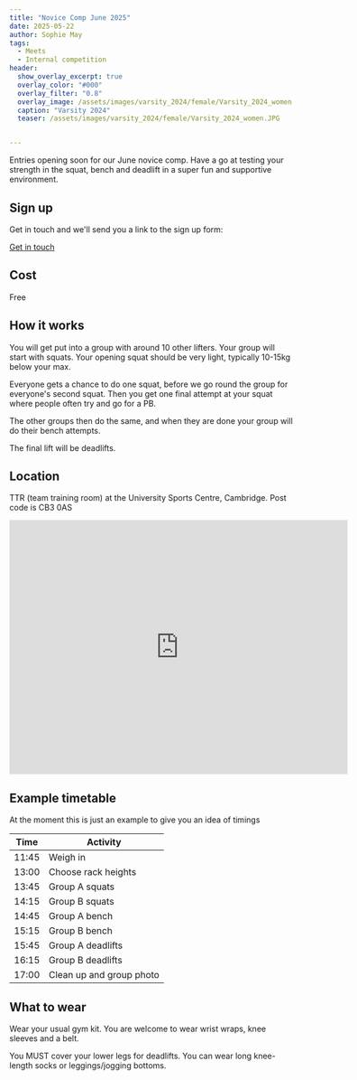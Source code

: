 ```yaml
---
title: "Novice Comp June 2025"
date: 2025-05-22
author: Sophie May
tags:
  - Meets
  - Internal competition
header:
  show_overlay_excerpt: true
  overlay_color: "#000"
  overlay_filter: "0.8"
  overlay_image: /assets/images/varsity_2024/female/Varsity_2024_women.JPG
  caption: "Varsity 2024"
  teaser: /assets/images/varsity_2024/female/Varsity_2024_women.JPG


---
```


Entries opening soon for our June novice comp. Have a go at testing your strength in the squat, bench and deadlift in a super fun and supportive environment.

## Sign up

Get in touch and we'll send you a link to the sign up form:

[Get in touch](https://cuplc.co.uk/#get-in-touch)

## Cost

Free


## How it works

You will get put into a group with around 10 other lifters. Your group will start with squats. Your opening squat should be very light, typically 10-15kg below your max.

Everyone gets a chance to do one squat, before we go round the group for everyone's second squat. Then you get one final attempt at your squat where people often try and go for a PB. 

The other groups then do the same, and when they are done your group will do their bench attempts.

The final lift will be deadlifts. 


## Location

TTR (team training room) at the University Sports Centre, Cambridge. Post code is CB3 0AS

<iframe src="https://www.google.com/maps/embed?pb=!1m14!1m8!1m3!1d3080.3275941236157!2d0.0867391083547615!3d52.20963494791632!3m2!1i1024!2i768!4f13.1!3m3!1m2!1s0x47d8774861d9ffdf%3A0xb73d0c1fc075bba2!2sSports%20Centre%20and%20Gym%2C%20University%20of%20Cambridge!5e0!3m2!1sen!2suk!4v1747913439056!5m2!1sen!2suk" width="600" height="450" style="border:0;" allowfullscreen="" loading="lazy" referrerpolicy="no-referrer-when-downgrade"></iframe>

## Example timetable

At the moment this is just an example to give you an idea of timings

| Time  | Activity                 |
|-------|--------------------------|
| 11:45 | Weigh in                 |
| 13:00 | Choose rack heights      |
| 13:45 | Group A squats           |
| 14:15 | Group B squats           |
| 14:45 | Group A bench            |
| 15:15 | Group B bench            |
| 15:45 | Group A deadlifts        |
| 16:15 | Group B deadlifts        |
| 17:00 | Clean up and group photo |


## What to wear

Wear your usual gym kit. You are welcome to wear wrist wraps, knee sleeves and a belt. 

You MUST cover your lower legs for deadlifts. You can wear long knee-length socks or leggings/jogging bottoms.
